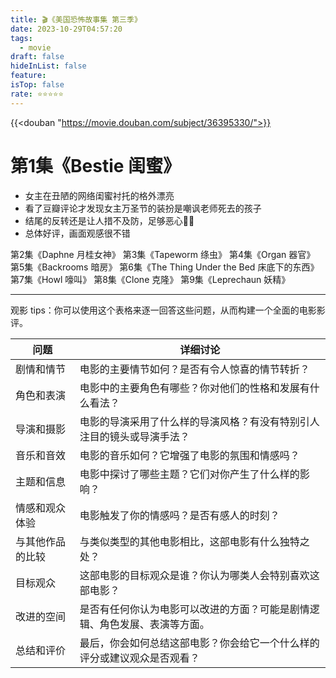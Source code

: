 ```yaml
---
title: 🎬《美国恐怖故事集 第三季》
date: 2023-10-29T04:57:20
tags:
  - movie
draft: false
hideInList: false
feature: 
isTop: false
rate: ⭐️⭐️⭐️⭐️⭐️
---
```


{{<douban "https://movie.douban.com/subject/36395330/">}}


# 第1集《Bestie 闺蜜》
- 女主在丑陋的网络闺蜜衬托的格外漂亮
- 看了豆瓣评论才发现女主万圣节的装扮是嘲讽老师死去的孩子
- 结尾的反转还是让人措不及防，足够恶心👍🏻
- 总体好评，画面观感很不错

第2集《Daphne 月桂女神》
第3集《Tapeworm 绦虫》
第4集《Organ 器官》
第5集《Backrooms 暗房》
第6集《The Thing Under the Bed 床底下的东西》
第7集《Howl 嚎叫》
第8集《Clone 克隆》
第9集《Leprechaun 妖精》


<!--more-->

---

观影 tips：你可以使用这个表格来逐一回答这些问题，从而构建一个全面的电影影评。


| 问题                             | 详细讨论                                                                                      |
| -------------------------------- | ----------------------------------------------------------------------------------------------- |
| 剧情和情节                       | 电影的主要情节如何？是否有令人惊喜的情节转折？                                               |
| 角色和表演                       | 电影中的主要角色有哪些？你对他们的性格和发展有什么看法？                                      |
| 导演和摄影                       | 电影的导演采用了什么样的导演风格？有没有特别引人注目的镜头或导演手法？                     |
| 音乐和音效                       | 电影的音乐如何？它增强了电影的氛围和情感吗？                                                    |
| 主题和信息                       | 电影中探讨了哪些主题？它们对你产生了什么样的影响？                                              |
| 情感和观众体验                   | 电影触发了你的情感吗？是否有感人的时刻？                                                        |
| 与其他作品的比较               | 与类似类型的其他电影相比，这部电影有什么独特之处？                                              |
| 目标观众                         | 这部电影的目标观众是谁？你认为哪类人会特别喜欢这部电影？                                        |
| 改进的空间                       | 是否有任何你认为电影可以改进的方面？可能是剧情逻辑、角色发展、表演等方面。                   |
| 总结和评价                       | 最后，你会如何总结这部电影？你会给它一个什么样的评分或建议观众是否观看？                      |



